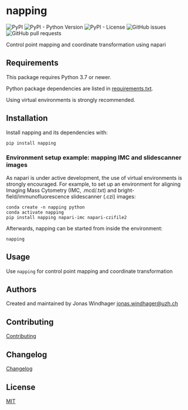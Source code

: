 # napping

![PyPI](https://img.shields.io/pypi/v/napping)
![PyPI - Python Version](https://img.shields.io/pypi/pyversions/napping)
![PyPI - License](https://img.shields.io/pypi/l/napping)
![GitHub issues](https://img.shields.io/github/issues/BodenmillerGroup/napping)
![GitHub pull requests](https://img.shields.io/github/issues-pr/BodenmillerGroup/napping)

Control point mapping and coordinate transformation using napari

## Requirements

This package requires Python 3.7 or newer.

Python package dependencies are listed in [requirements.txt](https://github.com/BodenmillerGroup/napping/blob/main/requirements.txt).

Using virtual environments is strongly recommended.

## Installation

Install napping and its dependencies with:

    pip install napping

### Environment setup example: mapping IMC and slidescanner images

As napari is under active development, the use of virtual environments is strongly encouraged. For example, to set up an environment for aligning Imaging Mass Cytometry (IMC, .mcd/.txt) and bright-field/immunofluorescence slidescanner (.czi) images:

    conda create -n napping python
    conda activate napping
    pip install napping napari-imc napari-czifile2

Afterwards, napping can be started from inside the environment:

    napping

## Usage

Use `napping` for control point mapping and coordinate transformation

## Authors

Created and maintained by Jonas Windhager [jonas.windhager@uzh.ch](mailto:jonas.windhager@uzh.ch)

## Contributing

[Contributing](https://github.com/BodenmillerGroup/napping/blob/main/CONTRIBUTING.md)

## Changelog

[Changelog](https://github.com/BodenmillerGroup/napping/blob/main/CHANGELOG.md)

## License

[MIT](https://github.com/BodenmillerGroup/napping/blob/main/LICENSE.md)
